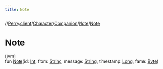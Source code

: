 ```yaml
---
title: Note
---
```

//[Perry](../../../../../index.html)/[client](../../../index.html)/[Character](../../index.html)/[Companion](../index.html)/[Note](index.html)/[Note](-note.html)



# Note



[jvm]\
fun [Note](-note.html)(id: [Int](https://kotlinlang.org/api/latest/jvm/stdlib/kotlin/-int/index.html), from: [String](https://kotlinlang.org/api/latest/jvm/stdlib/kotlin/-string/index.html), message: [String](https://kotlinlang.org/api/latest/jvm/stdlib/kotlin/-string/index.html), timestamp: [Long](https://kotlinlang.org/api/latest/jvm/stdlib/kotlin/-long/index.html), fame: [Byte](https://kotlinlang.org/api/latest/jvm/stdlib/kotlin/-byte/index.html))




